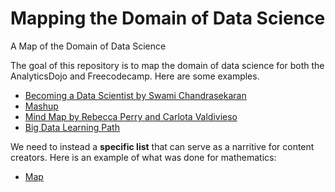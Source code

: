 # Mapping the Domain of Data Science
A Map of the Domain of Data Science

The goal of this repository is to map the domain of data science for both the AnalyticsDojo and Freecodecamp.  Here are some examples.  

- [Becoming a Data Scientist by Swami Chandrasekaran](http://nirvacana.com/thoughts/becoming-a-data-scientist/)
- [Mashup](https://en.wikibooks.org/wiki/Data_Science:_An_Introduction/A_Mash-up_of_Disciplines)
- [Mind Map by Rebecca Perry and Carlota Valdivieso](http://cedadocs.ceda.ac.uk/962/2/Data-Scientist_Poster.pdf)
- [Big Data Learning Path](https://www.analyticsvidhya.com/blog/2017/03/big-data-learning-path-for-all-engineers-and-data-scientists-out-there/)

We need to instead a **specific list** that can serve as a narritive for content creators.  Here is an example of what was done for mathematics:
 - [Map]( https://gist.github.com/QuincyLarson/ab0ddc4d06a992f78cdf3059e3dda4ca)
